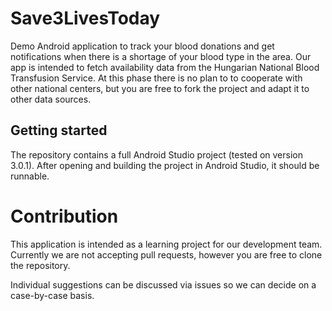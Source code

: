 # Save3LivesToday

Demo Android application to track your blood donations and get notifications when there is a shortage of your blood type in the area. Our app is intended to fetch availability data from the Hungarian National Blood Transfusion Service. At this phase there is no plan to to cooperate with other national centers, but you are free to fork the project and adapt it to other data sources.

## Getting started

The repository contains a full Android Studio project (tested on version 3.0.1). After opening and building the project in Android Studio, it should be runnable.

# Contribution

This application is intended as a learning project for our development team. Currently we are not accepting pull requests, however you are free to clone the repository.

Individual suggestions can be discussed via issues so we can decide on a case-by-case basis.
